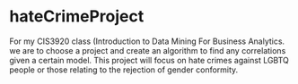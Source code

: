 # hateCrimeProject
 For my CIS3920 class (Introduction to Data Mining For Business Analytics. we are to choose a project and create an algorithm to find any correlations given a certain model. This project will focus on hate crimes against LGBTQ people or those relating to the rejection of gender conformity. 
